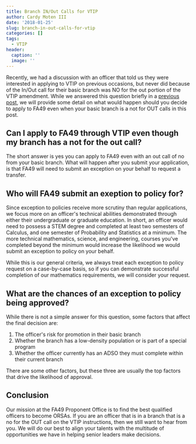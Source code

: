 ```yaml
---
title: Branch IN/Out Calls for VTIP
author: Cardy Moten III
date: '2018-01-25'
slug: branch-in-out-calls-for-vtip
categories: []
tags:
  - VTIP
header:
  caption: ''
  image: ''
---
```


Recently, we had a discussion with an officer that told us they were interested in applying to VTIP on previous occasions, but never did because of the In/Out call for their basic branch was NO for the out portion of the VTIP amendment. While we answered this question briefly in a [previous post](http://www.fa49blog.com/post/so-you-want-to-be-an-orsa/), we will provide some detail on what would happen should you decide to apply to FA49 even when your basic branch is a not for OUT calls in this post.

## Can I apply to FA49 through VTIP even though my branch has a not for the out call?

The short answer is yes you can apply to FA49 even with an out call of no from your basic branch. What will happen after you submit your application, is that FA49 will need to submit an exception on your behalf to request a transfer.

## Who will FA49 submit an exeption to policy for?
Since exception to policies receive more scrutiny than regular applications, we focus more on an officer's technical abilities demonstrated through either their undergraduate or graduate education. In short, an officer would need to possess a STEM degree and completed at least two semesters of Calculus, and one semester of Probability and Statistics at a minimum. The more technical mathematics, science, and engineering, courses you've completed beyond the minimum would increase the likelihood we would submit an exception to policy on your behalf. 

While this is our general criteria, we always treat each exception to policy request on a case-by-case basis, so if you can demonstrate successful completion of our mathematics requirements, we will consider your request. 

## What are the chances of an exception to policy being approved?

While there is not a simple answer for this question, some factors that affect the final decision are:
1. The officer's risk for promotion in their basic branch
2. Whether the branch has a low-density population or is part of a special program
3. Whether the officer currently has an ADSO they must complete within their current branch

There are some other factors, but these three are usually the top factors that drive the likelihood of approval.

## Conclusion
Our mission at the FA49 Proponent Office is to find the best qualified officers to become ORSAs. If you are an officer that is in a branch that is a no for the OUT call on the VTIP instructions, then we still want to hear from you. We will do our best to align your talents with the multitude of opportunities we have in helping senior leaders make decisions. 

